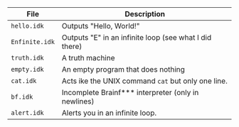|      File      |                       Description                      |
|----------------|--------------------------------------------------------|
|  `hello.idk`   |                Outputs "Hello, World!"                 |
| `Enfinite.idk` | Outputs "E" in an infinite loop (see what I did there) |
|  `truth.idk`   |                    A truth machine                     |
|  `empty.idk`   |             An empty program that does nothing         |
|   `cat.idk`    |   Acts ike the UNIX command `cat` but only one line.   |
|    `bf.idk`    |  Incomplete Brainf*** interpreter (only in newlines)   |
|  `alert.idk`   |            Alerts you in an infinite loop.             |
